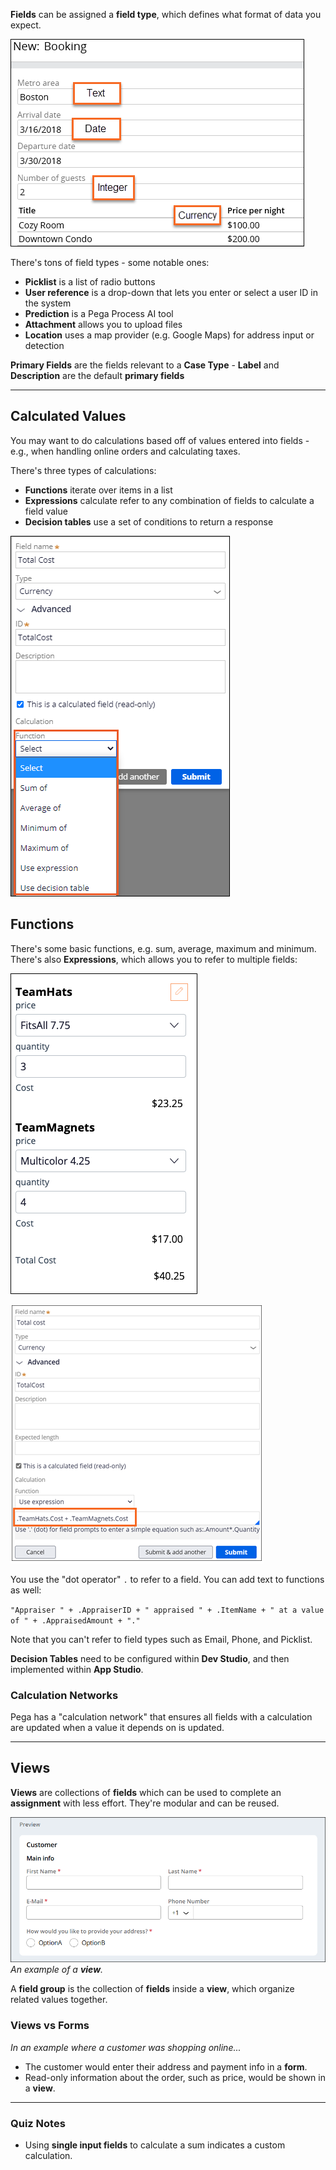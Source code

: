 **Fields** can be assigned a **field type**, which defines what format of data you expect.

![](attachments/example-booking-field-types.webp)

There's tons of field types - some notable ones:
 - **Picklist** is a list of radio buttons
 - **User reference** is a drop-down that lets you enter or select a user ID in the system
 - **Prediction** is a Pega Process AI tool
 - **Attachment** allows you to upload files
 - **Location** uses a map provider (e.g. Google Maps) for address input or detection

**Primary Fields** are the fields relevant to a **Case Type** - **Label** and **Description** are the default **primary fields**

---

## Calculated Values

You may want to do calculations based off of values entered into fields - e.g., when handling online orders and calculating taxes. 

There's three types of calculations:
- **Functions** iterate over items in a list
- **Expressions** calculate refer to any combination of fields to calculate a field value
- **Decision tables** use a set of conditions to return a response

![](attachments/calculated_field_options.webp)

## Functions

There's some basic functions, e.g. sum, average, maximum and minimum. 
There's also **Expressions**, which allows you to refer to multiple fields:

![](attachments/hats-magnets-cart.webp)

![](attachments/Calculation.png)

You use the "dot operator" `.` to refer to a field. You can add text to functions as well:

`"Appraiser " + .AppraiserID + " appraised " + .ItemName + " at a value of " + .AppraisedAmount + "."`

Note that you can't refer to field types such as Email, Phone, and Picklist.

**Decision Tables** need to be configured within **Dev Studio**, and then implemented within **App Studio**.

### Calculation Networks

Pega has a "calculation network" that ensures all fields with a calculation are updated when a value it depends on is updated. 

---

## Views

**Views** are collections of **fields** which can be used to complete an **assignment** with less effort.
They're modular and can be reused.

![](attachments/view_example.png)
*An example of a **view**.*

A **field group** is the collection of **fields** inside a **view**, which organize related values together.

### Views vs Forms

*In an example where a customer was shopping online...*
- The customer would enter their address and payment info in a **form**.
- Read-only information about the order, such as price, would be shown in a **view**.

---

### Quiz Notes

 - Using **single input fields** to calculate a sum indicates a custom calculation.